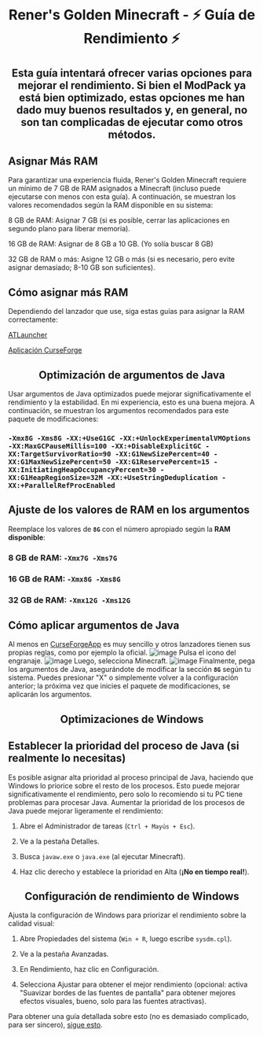 <p align="center">
  <img src="https://github.com/user-attachments/assets/dfac0ec2-0f9f-498a-a842-3760fc16422d" alt="">
</p>


<h1 align="center">Rener's Golden Minecraft - ⚡ Guía de Rendimiento ⚡</h1>  

<h2 align="center">Esta guía intentará ofrecer varias opciones para mejorar el rendimiento. Si bien el ModPack ya está bien optimizado, estas opciones me han dado muy buenos resultados y, en general, no son tan complicadas de ejecutar como otros métodos.</h2>

## Asignar Más RAM

Para garantizar una experiencia fluida, Rener's Golden Minecraft requiere un mínimo de 7 GB de RAM asignados a Minecraft (incluso puede ejecutarse con menos con esta guía). A continuación, se muestran los valores recomendados según la RAM disponible en su sistema:

8 GB de RAM: Asignar 7 GB (si es posible, cerrar las aplicaciones en segundo plano para liberar memoria).

16 GB de RAM: Asignar de 8 GB a 10 GB. (Yo solía buscar 8 GB)

32 GB de RAM o más: Asigne 12 GB o más (si es necesario, pero evite asignar demasiado; 8-10 GB son suficientes).

## Cómo asignar más RAM

Dependiendo del lanzador que use, siga estas guías para asignar la RAM correctamente:

[ATLauncher](https://youtu.be/UYYwjqBcQMQ?si=KGmMrAs3A_nM3SRS)

[Aplicación CurseForge](https://youtu.be/GFFRJ9RcrG8?si=kQff7QNh8oOwAA-V)

<h2 align="center">Optimización de argumentos de Java</h2>

Usar argumentos de Java optimizados puede mejorar significativamente el rendimiento y la estabilidad. En mi experiencia, esto es una buena mejora. A continuación, se muestran los argumentos recomendados para este paquete de modificaciones:

### ``-Xmx8G -Xms8G -XX:+UseG1GC -XX:+UnlockExperimentalVMOptions -XX:MaxGCPauseMillis=100 -XX:+DisableExplicitGC -XX:TargetSurvivorRatio=90 -XX:G1NewSizePercent=40 -XX:G1MaxNewSizePercent=50 -XX:G1ReservePercent=15 -XX:InitiatingHeapOccupancyPercent=30 -XX:G1HeapRegionSize=32M -XX:+UseStringDeduplication -XX:+ParallelRefProcEnabled``

## Ajuste de los valores de RAM en los argumentos

Reemplace los valores de **``8G``** con el número apropiado según la **RAM disponible**:

### 8 GB de RAM: ``-Xmx7G -Xms7G``

### 16 GB de RAM: ``-Xmx8G -Xms8G``

### 32 GB de RAM: ``-Xmx12G -Xms12G``

## Cómo aplicar argumentos de Java

Al menos en [CurseForgeApp](https://www.curseforge.com/download/app) es muy sencillo y otros lanzadores tienen sus propias reglas, como por ejemplo la oficial.
![image](https://github.com/user-attachments/assets/81ad0a67-6177-4f7d-a86e-d70efece224c)
Pulsa el icono del engranaje. ![image](https://github.com/user-attachments/assets/4b2f36f3-6caf-40da-ab45-a2b21fc25412)
Luego, selecciona Minecraft.
![image](https://github.com/user-attachments/assets/a51437a0-9582-4a3d-b696-eaf055ff65ef)
Finalmente, pega los argumentos de Java, asegurándote de modificar la sección **``8G``** según tu sistema. Puedes presionar "X" o simplemente volver a la configuración anterior; la próxima vez que inicies el paquete de modificaciones, se aplicarán los argumentos.

<h2 align="center">Optimizaciones de Windows</h2>

## Establecer la prioridad del proceso de Java (si realmente lo necesitas)
Es posible asignar alta prioridad al proceso principal de Java, haciendo que Windows lo priorice sobre el resto de los procesos. Esto puede mejorar significativamente el rendimiento, pero solo lo recomiendo si tu PC tiene problemas para procesar Java.
Aumentar la prioridad de los procesos de Java puede mejorar ligeramente el rendimiento:

1. Abre el Administrador de tareas (`Ctrl + Mayús + Esc`).

2. Ve a la pestaña Detalles.

3. Busca `javaw.exe` o `java.exe` (al ejecutar Minecraft).

4. Haz clic derecho y establece la prioridad en Alta (**¡No en tiempo real!**).

<h2 align="center">Configuración de rendimiento de Windows</h2>

Ajusta la configuración de Windows para priorizar el rendimiento sobre la calidad visual:

1. Abre Propiedades del sistema (`Win + R`, luego escribe `sysdm.cpl`).

2. Ve a la pestaña Avanzadas.

3. En Rendimiento, haz clic en Configuración.

4. Selecciona Ajustar para obtener el mejor rendimiento (opcional: activa "Suavizar bordes de las fuentes de pantalla" para obtener mejores efectos visuales, bueno, solo para las fuentes atractivas).

Para obtener una guía detallada sobre esto (no es demasiado complicado, para ser sincero), [sigue esto](https://gigperformer.com/docs/ultimate-guide-to-optimize-windows-for-stage/optimizevisualeffects.html).
